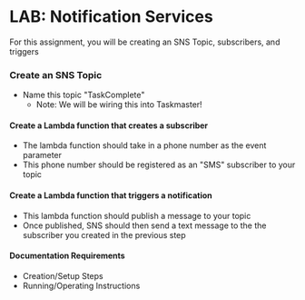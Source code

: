 # LAB: Notification Services

For this assignment, you will be creating an SNS Topic, subscribers, and triggers

### Create an SNS Topic
* Name this topic "TaskComplete"
  * Note: We will be wiring this into Taskmaster!

#### Create a Lambda function that creates a subscriber
* The lambda function should take in a phone number as the event parameter
* This phone number should be registered as an "SMS" subscriber to your topic

#### Create a Lambda function that triggers a notification
* This lambda function should publish a message to your topic
* Once published, SNS should then send a text message to the the subscriber you created in the previous step

#### Documentation Requirements
* Creation/Setup Steps
* Running/Operating Instructions
